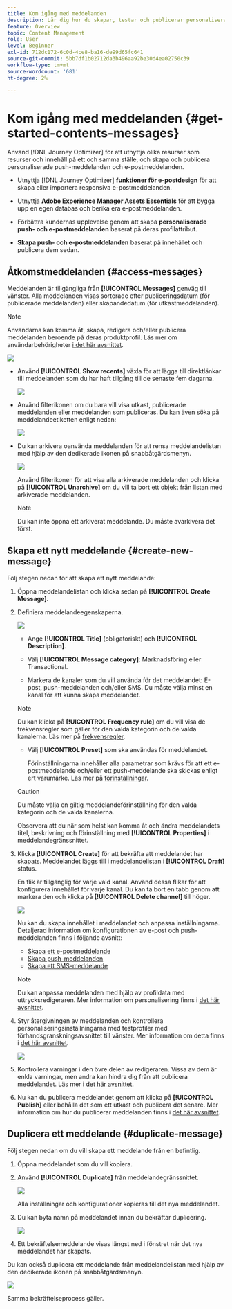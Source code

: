 ```yaml
---
title: Kom igång med meddelanden
description: Lär dig hur du skapar, testar och publicerar personaliserade meddelanden i Journey Optimizer
feature: Overview
topic: Content Management
role: User
level: Beginner
exl-id: 712dc172-6c0d-4ce8-ba16-de99d65fc641
source-git-commit: 5bb7df1b02712da3b496aa92be30d4ea02750c39
workflow-type: tm+mt
source-wordcount: '681'
ht-degree: 2%

---
```


# Kom igång med meddelanden {#get-started-contents-messages}

Använd [!DNL Journey Optimizer] för att utnyttja olika resurser som resurser och innehåll på ett och samma ställe, och skapa och publicera personaliserade push-meddelanden och e-postmeddelanden.

* Utnyttja [!DNL Journey Optimizer] **funktioner för e-postdesign** för att skapa eller importera responsiva e-postmeddelanden.

* Utnyttja **Adobe Experience Manager Assets Essentials** för att bygga upp en egen databas och berika era e-postmeddelanden.

* Förbättra kundernas upplevelse genom att skapa **personaliserade push- och e-postmeddelanden** baserat på deras profilattribut.

* **Skapa push- och e-postmeddelanden** baserat på innehållet och publicera dem sedan.

## Åtkomstmeddelanden {#access-messages}

Meddelanden är tillgängliga från **[!UICONTROL Messages]** genväg till vänster. Alla meddelanden visas sorterade efter publiceringsdatum (för publicerade meddelanden) eller skapandedatum (för utkastmeddelanden).

>[!NOTE]
>
>Användarna kan komma åt, skapa, redigera och/eller publicera meddelanden beroende på deras produktprofil. Läs mer om användarbehörigheter [i det här avsnittet](../administration/permissions.md).

![](assets/messages-list.png)

* Använd **[!UICONTROL Show recents]** växla för att lägga till direktlänkar till meddelanden som du har haft tillgång till de senaste fem dagarna.

   ![](assets/show-recent-messages.png)

* Använd filterikonen om du bara vill visa utkast, publicerade meddelanden eller meddelanden som publiceras. Du kan även söka på meddelandeetiketten enligt nedan:

   ![](assets/filter-messages.png)

* Du kan arkivera oanvända meddelanden för att rensa meddelandelistan med hjälp av den dedikerade ikonen på snabbåtgärdsmenyn.

   ![](assets/archive-message.png)

   Använd filterikonen för att visa alla arkiverade meddelanden och klicka på **[!UICONTROL Unarchive]** om du vill ta bort ett objekt från listan med arkiverade meddelanden.

   >[!NOTE]
   >
   >Du kan inte öppna ett arkiverat meddelande. Du måste avarkivera det först.

## Skapa ett nytt meddelande {#create-new-message}

Följ stegen nedan för att skapa ett nytt meddelande:

1. Öppna meddelandelistan och klicka sedan på **[!UICONTROL Create Message]**.

1. Definiera meddelandeegenskaperna.

   ![](assets/create-message-properties.png)

   * Ange **[!UICONTROL Title]** (obligatoriskt) och **[!UICONTROL Description]**.

   * Välj **[!UICONTROL Message category]**: Marknadsföring eller Transactional.

   * Markera de kanaler som du vill använda för det meddelandet: E-post, push-meddelanden och/eller SMS. Du måste välja minst en kanal för att kunna skapa meddelandet.
   >[!NOTE]
   >
   >Du kan klicka på **[!UICONTROL Frequency rule]** om du vill visa de frekvensregler som gäller för den valda kategorin och de valda kanalerna. Läs mer på [frekvensregler](../configuration/frequency-rules.md).

   * Välj **[!UICONTROL Preset]** som ska användas för meddelandet.

      Förinställningarna innehåller alla parametrar som krävs för att ett e-postmeddelande och/eller ett push-meddelande ska skickas enligt ert varumärke. Läs mer på [förinställningar](../configuration/message-presets.md).
   >[!CAUTION]
   >
   >Du måste välja en giltig meddelandeförinställning för den valda kategorin och de valda kanalerna.

   Observera att du när som helst kan komma åt och ändra meddelandets titel, beskrivning och förinställning med **[!UICONTROL Properties]** i meddelandegränssnittet.

1. Klicka **[!UICONTROL Create]** för att bekräfta att meddelandet har skapats. Meddelandet läggs till i meddelandelistan i **[!UICONTROL Draft]** status.

   En flik är tillgänglig för varje vald kanal. Använd dessa flikar för att konfigurera innehållet för varje kanal. Du kan ta bort en tabb genom att markera den och klicka på **[!UICONTROL Delete channel]** till höger.

   ![](assets/create-messages-content.png)

   <!--
   >[!NOTE]
   >
   >If you enabled the **[!UICONTROL BCC email]** option in the preset, the BCC email address will display under the sender email. [Learn more](../configuration/email-settings.md#bcc-email)
   -->

   Nu kan du skapa innehållet i meddelandet och anpassa inställningarna. Detaljerad information om konfigurationen av e-post och push-meddelanden finns i följande avsnitt:

   * [Skapa ett e-postmeddelande](create-email.md)
   * [Skapa push-meddelanden](create-push.md)
   * [Skapa ett SMS-meddelande](create-sms.md)

   >[!NOTE]
   >   
   >Du kan anpassa meddelanden med hjälp av profildata med uttrycksredigeraren. Mer information om personalisering finns i [det här avsnittet](../personalization/personalize.md).

1. Styr återgivningen av meddelanden och kontrollera personaliseringsinställningarna med testprofiler med förhandsgranskningsavsnittet till vänster. Mer information om detta finns i [det här avsnittet](../design/preview.md).

   ![](assets/messages-simple-preview.png)

1. Kontrollera varningar i den övre delen av redigeraren.  Vissa av dem är enkla varningar, men andra kan hindra dig från att publicera meddelandet. Läs mer i [det här avsnittet](alerts.md).

1. Nu kan du publicera meddelandet genom att klicka på **[!UICONTROL Publish]** eller behålla det som ett utkast och publicera det senare. Mer information om hur du publicerar meddelanden finns i [det här avsnittet](publish-manage-message.md).

## Duplicera ett meddelande {#duplicate-message}

Följ stegen nedan om du vill skapa ett meddelande från en befintlig.

1. Öppna meddelandet som du vill kopiera.

1. Använd **[!UICONTROL Duplicate]** från meddelandegränssnittet.

   ![](assets/message-duplicate.png)

   Alla inställningar och konfigurationer kopieras till det nya meddelandet.

1. Du kan byta namn på meddelandet innan du bekräftar duplicering.

   ![](assets/message-duplicate-confirm.png)

1. Ett bekräftelsemeddelande visas längst ned i fönstret när det nya meddelandet har skapats.

Du kan också duplicera ett meddelande från meddelandelistan med hjälp av den dedikerade ikonen på snabbåtgärdsmenyn.

![](assets/message-duplicate-from-list.png)

Samma bekräftelseprocess gäller.

